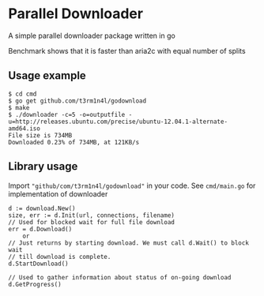 # Parallel Downloader

A simple parallel downloader package written in go

Benchmark shows that it is faster than aria2c with equal number of splits

## Usage example
    $ cd cmd
    $ go get github.com/t3rm1n4l/godownload
    $ make
    $ ./downloader -c=5 -o=outputfile -u=http://releases.ubuntu.com/precise/ubuntu-12.04.1-alternate-amd64.iso
    File size is 734MB
    Downloaded 0.23% of 734MB, at 121KB/s

## Library usage
Import `"github/com/t3rm1n4l/godownload"` in your code.
See `cmd/main.go` for implementation of downloader

    d := download.New()
    size, err := d.Init(url, connections, filename)
    // Used for blocked wait for full file download
    err = d.Download()
        or
    // Just returns by starting download. We must call d.Wait() to block wait
    // till download is complete.
    d.StartDownload()

    // Used to gather information about status of on-going download
    d.GetProgress()


